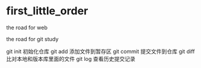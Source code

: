 # first_little_order

the road for web

the road for git study

git init 初始化仓库
git add 添加文件到暂存区
git commit 提交文件到仓库
git diff 比对本地和版本库里面的文件
git log 查看历史提交记录